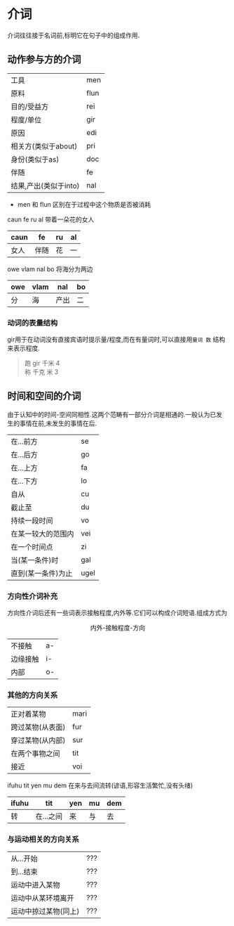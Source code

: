 # 介词

介词往往接于名词前,标明它在句子中的组成作用.
## 动作参与方的介词

| | |
|---|---|
|工具|men|
|原料|flun|
|目的/受益方|rei |
|程度/单位|gir |
|原因|edi|
|相关方(类似于about)|pri|
|身份(类似于as)| doc|
|伴随|fe|
|结果,产出(类似于into)|nal|
- men 和 flun 区别在于过程中这个物质是否被消耗

caun fe ru al 带着一朵花的女人

|caun|fe|ru|al|
|---|---|---|---|
|女人|伴随|花|一|

owe vlam nal bo 将海分为两边

|owe|vlam|nal|bo|
|---|---|---|---|
|分|海|产出|二|
### 动词的表量结构
gir用于在动词没有直接宾语时提示量/程度,而在有量词时,可以直接用`量词 数` 结构来表示程度.

> 跑 gir 千米 4  
> 称 千克 米 3

## 时间和空间的介词

由于认知中的时间-空间同相性.这两个范畴有一部分介词是相通的.一般认为已发生的事情在前,未发生的事情在后.

| | |
|---|---|
|在...前方|se|
|在...后方|go|
|在...上方|fa|
|在...下方|lo|
|自从|cu|
|截止至|du|
|持续一段时间|vo|
|在某一较大的范围内|vei|
|在一个时间点|zi|
|当(某一条件)时|gal|
|直到(某一条件)为止|ugel|

### 方向性介词补充
方向性介词后还有一些词表示接触程度,内外等.它们可以构成介词短语.组成方式为

<div style="text-align: center;">内外-接触程度-方向</div>

| | |
|---|---|
|不接触|a-|
|边缘接触|i-|
|内部|o-|

### 其他的方向关系

| | |
|---|---|
|正对着某物|mari|
|跨过某物(从表面)|fur|
|穿过某物(从内部)|sur|
|在两个事物之间|tit|
|接近|voi|

ifuhu tit yen mu dem 在来与去间流转(谚语,形容生活繁忙,没有头绪)

|ifuhu|tit|yen|mu|dem|
|---|---|---|---|---|
|转|在...之间|来|与|去|
### 与运动相关的方向关系

| | |
|---|---|
|从...开始|???|
|到...结束|???|
|运动中进入某物|???|
|运动中从某环境离开|???|
|运动中掠过某物(同上)|???|